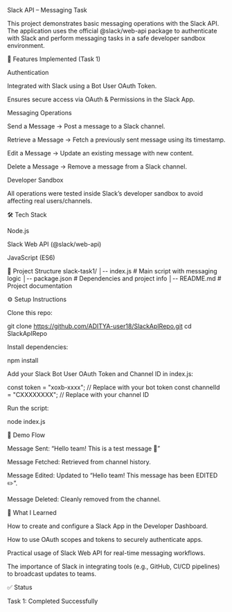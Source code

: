 Slack API – Messaging Task

This project demonstrates basic messaging operations with the Slack API.
The application uses the official @slack/web-api package to authenticate with Slack and perform messaging tasks in a safe developer sandbox environment.

🚀 Features Implemented (Task 1)

Authentication

Integrated with Slack using a Bot User OAuth Token.

Ensures secure access via OAuth & Permissions in the Slack App.

Messaging Operations

Send a Message → Post a message to a Slack channel.

Retrieve a Message → Fetch a previously sent message using its timestamp.

Edit a Message → Update an existing message with new content.

Delete a Message → Remove a message from a Slack channel.

Developer Sandbox

All operations were tested inside Slack’s developer sandbox to avoid affecting real users/channels.

🛠️ Tech Stack

Node.js

Slack Web API (@slack/web-api)

JavaScript (ES6)

📂 Project Structure
slack-task1/
│-- index.js        # Main script with messaging logic
│-- package.json    # Dependencies and project info
│-- README.md       # Project documentation

⚙️ Setup Instructions

Clone this repo:

git clone https://github.com/ADITYA-user18/SlackApIRepo.git
cd SlackApIRepo


Install dependencies:

npm install


Add your Slack Bot User OAuth Token and Channel ID in index.js:

const token = "xoxb-xxxx";       // Replace with your bot token
const channelId = "CXXXXXXXX";   // Replace with your channel ID


Run the script:

node index.js

📸 Demo Flow

Message Sent: “Hello team! This is a test message 🚀”

Message Fetched: Retrieved from channel history.

Message Edited: Updated to “Hello team! This message has been EDITED ✏️”.

Message Deleted: Cleanly removed from the channel.

📖 What I Learned

How to create and configure a Slack App in the Developer Dashboard.

How to use OAuth scopes and tokens to securely authenticate apps.

Practical usage of Slack Web API for real-time messaging workflows.

The importance of Slack in integrating tools (e.g., GitHub, CI/CD pipelines) to broadcast updates to teams.

✅ Status

Task 1: Completed Successfully

